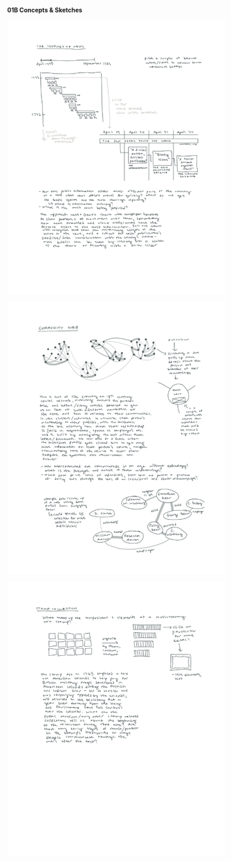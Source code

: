 **01B Concepts & Sketches**

![The journey of news sketch](https://github.com/mnav0/major-studio-1/blob/main/sketches/01b-concepts-1.png)

![Community web sketch](https://github.com/mnav0/major-studio-1/blob/main/sketches/01b-concepts-2.png)

![Stamp collection sketch](https://github.com/mnav0/major-studio-1/blob/main/sketches/01b-concepts-3.png)
